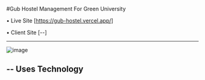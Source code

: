 #Gub Hostel Management For Green University

• Live Site [https://gub-hostel.vercel.app/]

• Client Site [--]

---
![image](https://github.com/SofiuzzamanSofi/Gub-Hostel/assets/108426827/4216a970-f3cf-429d-8de5-90928cdcd286)


-- Uses Technology
- 
